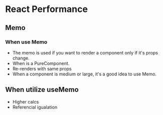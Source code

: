 # React Performance

## Memo

### When use Memo

- The memo is used if you want to render a component only if it's props change.
- When is a PureComponent.
- Re-renders with same props
- When a component is medium or large, it's a good idea to use Memo.

## When utilize useMemo

- Higher calcs
- Referencial igualation
